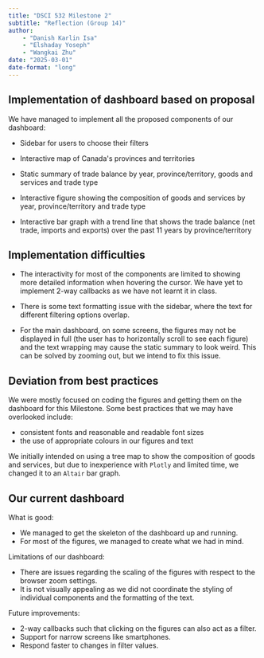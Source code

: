 ```yaml
---
title: "DSCI 532 Milestone 2"
subtitle: "Reflection (Group 14)"
author: 
    - "Danish Karlin Isa"
    - "Elshaday Yoseph"
    - "Wangkai Zhu"
date: "2025-03-01"
date-format: "long"
---
```


## Implementation of dashboard based on proposal

We have managed to implement all the proposed components of our dashboard:

-   Sidebar for users to choose their filters

-   Interactive map of Canada's provinces and territories

-   Static summary of trade balance by year, province/territory, goods and services and trade type

-   Interactive figure showing the composition of goods and services by year, province/territory and trade type

-   Interactive bar graph with a trend line that shows the trade balance (net trade, imports and exports) over the past 11 years by province/territory

## Implementation difficulties

-   The interactivity for most of the components are limited to showing more detailed information when hovering the cursor. We have yet to implement 2-way callbacks as we have not learnt it in class.

-   There is some text formatting issue with the sidebar, where the text for different filtering options overlap.

-   For the main dashboard, on some screens, the figures may not be displayed in full (the user has to horizontally scroll to see each figure) and the text wrapping may cause the static summary to look weird. This can be solved by zooming out, but we intend to fix this issue.

## Deviation from best practices

We were mostly focused on coding the figures and getting them on the dashboard for this Milestone. Some best practices that we may have overlooked include:

-   consistent fonts and reasonable and readable font sizes
-   the use of appropriate colours in our figures and text

We initially intended on using a tree map to show the composition of goods and services, but due to inexperience with `Plotly` and limited time, we changed it to an `Altair` bar graph.

## Our current dashboard

What is good:

-   We managed to get the skeleton of the dashboard up and running.
-   For most of the figures, we managed to create what we had in mind.

Limitations of our dashboard:

-   There are issues regarding the scaling of the figures with respect to the browser zoom settings.
-   It is not visually appealing as we did not coordinate the styling of individual components and the formatting of the text.

Future improvements:

-   2-way callbacks such that clicking on the figures can also act as a filter.
-   Support for narrow screens like smartphones.
-   Respond faster to changes in filter values.